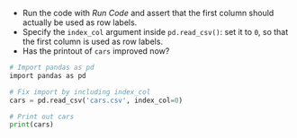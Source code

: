 - Run the code with _Run Code_ and assert that the first column should actually be used as row labels.
- Specify the `index_col` argument inside `pd.read_csv()`: set it to `0`, so that the first column is used as row labels.
- Has the printout of `cars` improved now?
```Python
# Import pandas as pd
import pandas as pd

# Fix import by including index_col
cars = pd.read_csv('cars.csv', index_col=0)

# Print out cars
print(cars)
```